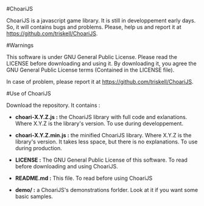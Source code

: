 #ChoariJS

ChoariJS is a javascript game library.
It is still in developpement early days. So, it will contains bugs and problems. Please, help us and report it at https://github.com/triskell/ChoariJS.

#Warnings

This software is under GNU General Public License. Please read the LICENSE before downloading and using  it.
By downloading it, you agree the GNU General Public License terms (Contained in the LICENSE file).

In case of problem, please report it at https://github.com/triskell/ChoariJS.

#Use of ChoariJS

Download the repository. It contains :

* **choari-X.Y.Z.js :** the ChoariJS library with full code and exlanations. Where X.Y.Z is the library's version. To use during developpement.

* **choari-X.Y.Z.min.js :** the minified ChoariJS library. Where X.Y.Z is the library's version. It takes less space, but there is no explanations. To use during production.

* **LICENSE :** The GNU General Public License of this software. To read before downloading and using ChoariJS.

* **README.md :** This file. To read before using ChoariJS

* **demo/ :** a ChoariJS's demonstrations forlder. Look at it if you want some basic samples.
